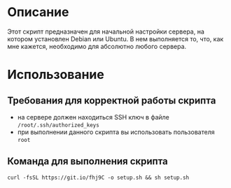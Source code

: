 # Описание
Этот скрипт предназначен для начальной настройки сервера, на котором установлен Debian или Ubuntu. В нем выполняется то, что, как мне кажется, необходимо для абсолютно любого сервера.

# Использование
## Требования для корректной работы скрипта
- на сервере должен находиться SSH ключ в файле `/root/.ssh/authorized_keys`
- при выполнении данного скрипта вы использовать пользователя `root`
## Команда для выполнения скрипта
`curl -fsSL https://git.io/fhj9C -o setup.sh && sh setup.sh`
